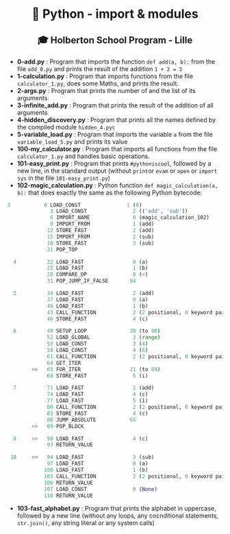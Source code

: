 # <p align="center">🐍 Python - import & modules</p>
## <p align="center">🎓 Holberton School Program - Lille</p>
- **0-add.py** : Program that imports the function `def add(a, b):` from the file `add_0.py` and prints the result of the addition `1 + 2 = 3`
- **1-calculation.py** : Program that imports functions from the file `calculator_1.py`, does some Maths, and prints the result.
- **2-args.py** : Program that prints the number of and the list of its arguments
- **3-infinite_add.py** : Program that prints the result of the addition of all arguments
- **4-hidden_discovery.py** : Program that prints all the names defined by the compiled module `hidden_4.pyc`
- **5-variable_load.py** : Program that imports the variable `a` from the file `variable_load_5.py` and prints its value
- **100-my_calculator.py** : Program that imports all functions from the file `calculator_1.py` and handles basic operations.
- **101-easy_print.py** : Program that prints `#pythoniscool`, followed by a new line, in the standard output (without `print`or `evam` or `open` or `import sys` in the file `101-easy_print.py`)
- **102-magic_calculation.py** : Python function `def magic_calculation(a, b):` that does exactly the same as the following Python bytecode:
```python
3           0 LOAD_CONST               1 (0)
              3 LOAD_CONST               2 (('add', 'sub'))
              6 IMPORT_NAME              0 (magic_calculation_102)
              9 IMPORT_FROM              1 (add)
             12 STORE_FAST               2 (add)
             15 IMPORT_FROM              2 (sub)
             18 STORE_FAST               3 (sub)
             21 POP_TOP

  4          22 LOAD_FAST                0 (a)
             25 LOAD_FAST                1 (b)
             28 COMPARE_OP               0 (<)
             31 POP_JUMP_IF_FALSE       94

  5          34 LOAD_FAST                2 (add)
             37 LOAD_FAST                0 (a)
             40 LOAD_FAST                1 (b)
             43 CALL_FUNCTION            2 (2 positional, 0 keyword pair)
             46 STORE_FAST               4 (c)

  6          49 SETUP_LOOP              38 (to 90)
             52 LOAD_GLOBAL              3 (range)
             55 LOAD_CONST               3 (4)
             58 LOAD_CONST               4 (6)
             61 CALL_FUNCTION            2 (2 positional, 0 keyword pair)
             64 GET_ITER
        >>   65 FOR_ITER                21 (to 89)
             68 STORE_FAST               5 (i)

  7          71 LOAD_FAST                2 (add)
             74 LOAD_FAST                4 (c)
             77 LOAD_FAST                5 (i)
             80 CALL_FUNCTION            2 (2 positional, 0 keyword pair)
             83 STORE_FAST               4 (c)
             86 JUMP_ABSOLUTE           65
        >>   89 POP_BLOCK

  8     >>   90 LOAD_FAST                4 (c)
             93 RETURN_VALUE

 10     >>   94 LOAD_FAST                3 (sub)
             97 LOAD_FAST                0 (a)
            100 LOAD_FAST                1 (b)
            103 CALL_FUNCTION            2 (2 positional, 0 keyword pair)
            106 RETURN_VALUE
            107 LOAD_CONST               0 (None)
            110 RETURN_VALUE
```
- **103-fast_alphabet.py** : Program that prints the alphabet in uppercase, followed by a new line (without any loops, any cocnditional statements, `str.join()`, any string literal or any system calls)
